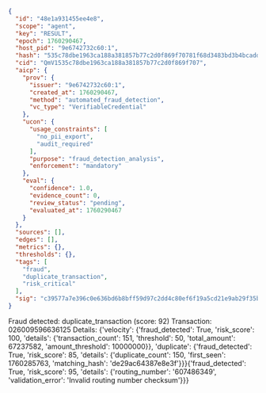 ```json
{
  "id": "48e1a931455ee4e8",
  "scope": "agent",
  "key": "RESULT",
  "epoch": 1760290467,
  "host_pid": "9e6742732c60:1",
  "hash": "535c78dbe1963ca188a381857b77c2d0f869f70781f68d3483bd3b4bcadd71b6",
  "cid": "QmV1535c78dbe1963ca188a381857b77c2d0f869f707",
  "aicp": {
    "prov": {
      "issuer": "9e6742732c60:1",
      "created_at": 1760290467,
      "method": "automated_fraud_detection",
      "vc_type": "VerifiableCredential"
    },
    "ucon": {
      "usage_constraints": [
        "no_pii_export",
        "audit_required"
      ],
      "purpose": "fraud_detection_analysis",
      "enforcement": "mandatory"
    },
    "eval": {
      "confidence": 1.0,
      "evidence_count": 0,
      "review_status": "pending",
      "evaluated_at": 1760290467
    }
  },
  "sources": [],
  "edges": [],
  "metrics": {},
  "thresholds": {},
  "tags": [
    "fraud",
    "duplicate_transaction",
    "risk_critical"
  ],
  "sig": "c39577a7e396c0e636bd6b8bff59d97c2dd4c80ef6f19a5cd21e9ab29f35bd88"
}
```

Fraud detected: duplicate_transaction (score: 92)
Transaction: 026009596636125
Details: {'velocity': {'fraud_detected': True, 'risk_score': 100, 'details': {'transaction_count': 151, 'threshold': 50, 'total_amount': 67237582, 'amount_threshold': 10000000}}, 'duplicate': {'fraud_detected': True, 'risk_score': 85, 'details': {'duplicate_count': 150, 'first_seen': 1760285763, 'matching_hash': 'de29ac64387e8e3f'}}}{'fraud_detected': True, 'risk_score': 95, 'details': {'routing_number': '607486349', 'validation_error': 'Invalid routing number checksum'}}}